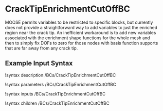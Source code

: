 # CrackTipEnrichmentCutOffBC

MOOSE permits variables to be restricted to specific blocks, but currently does not provide a straightforward way to add variables to just the enriched region near the crack tip. An inefficient workaround is to add new variables associated with the enrichment shape functions for the whole mesh and then to simply fix DOFs to zero for those nodes with basis function supports that are far away from any crack tip.

## Example Input Syntax

!syntax description /BCs/CrackTipEnrichmentCutOffBC

!syntax parameters /BCs/CrackTipEnrichmentCutOffBC

!syntax inputs /BCs/CrackTipEnrichmentCutOffBC

!syntax children /BCs/CrackTipEnrichmentCutOffBC
